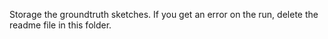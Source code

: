 Storage the groundtruth sketches. If you get an error on the run, delete the readme file in this folder.
